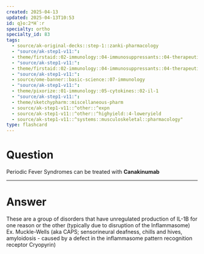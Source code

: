 ```yaml
---
created: 2025-04-13
updated: 2025-04-13T10:53
id: q}o:2*H`:r
specialty: ortho
specialty_id: 83
tags:
  - source/ak-original-decks::step-1::zanki-pharmacology
  - "source/ak-step1-v11:": 
  - theme/firstaid::02-immunology::04-immunosuppressants::04-therapeutic-antibodies
  - "source/ak-step1-v11:": 
  - theme/firstaid::02-immunology::04-immunosuppressants::04-therapeutic-antibodies::canakinumab
  - "source/ak-step1-v11:": 
  - source/ome-banner::basic-science::07-immunology
  - "source/ak-step1-v11:": 
  - theme/pixorize::01-immunology::05-cytokines::02-il-1
  - "source/ak-step1-v11:": 
  - theme/sketchypharm::miscellaneous-pharm
  - source/ak-step1-v11::^other::^expn
  - source/ak-step1-v11::^other::^highyield::4-loweryield
  - source/ak-step1-v11::^systems::musculoskeletal::pharmacology"
type: flashcard
---
```


# Question
Periodic Fever Syndromes can be treated with **Canakinumab**

---

# Answer
These are a group of disorders that have unregulated production of IL-1B for one reason or the other (typically due to disruption of the Inflammasome)  Ex. Muckle-Wells (aka CAPS; sensorineural deafness, chills and hives, amyloidosis - caused by a defect in the inflammasome pattern recognition receptor Cryopyrin)